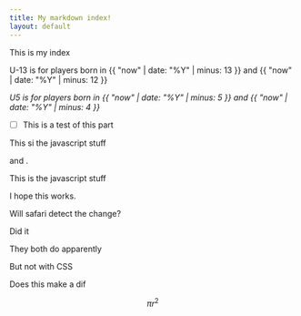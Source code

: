 ```yaml
---
title: My markdown index!
layout: default
---
```


This is my index

U-13 is for players born in
{{ "now" | date: "%Y" | minus: 13 }} and {{ "now" | date: "%Y" | minus: 12 }}

*U5 is for players born in {{ "now" | date: "%Y" | minus: 5 }} and {{ "now" | date: "%Y" | minus: 4 }}*

- [ ] This is a test of this part

This si the javascript stuff

<script>document.write(new Date().getFullYear()-13);</script>

and <script>document.write(new Date().getFullYear()-12);</script>.
<p><script>document.write( new Date().getFullYear() );</script>
    <script type="text/javascript">document.write( new Date().getFullYear() );</script></p>
This is the javascript stuff


I hope this works.

Will safari detect the change?

Did it

They both do apparently

But not with CSS


Does this make a dif

$$ \pi r^2 $$
